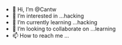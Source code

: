 - 👋 Hi, I’m @Cantw 
- 👀 I’m interested in ...hacking 
- 🌱 I’m currently learning ...hacking
- 💞️ I’m looking to collaborate on ...learning
- 📫 How to reach me ...

<!---
Cantw/Cantw is a ✨ special ✨ repository because its `README.md` (this file) appears on your GitHub profile.
You can click the Preview link to take a look at your changes.
--->
